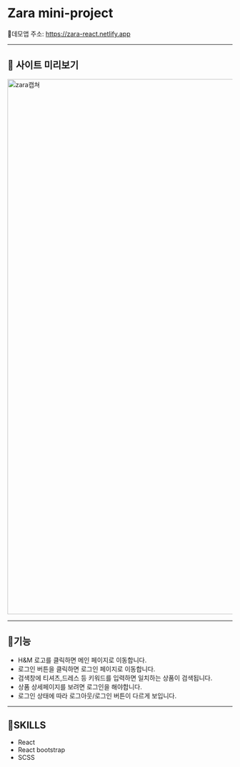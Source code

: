 # Zara mini-project

👗데모앱 주소: https://zara-react.netlify.app
***
## 👀 사이트 미리보기 
<img width="1199" alt="zara캡쳐" src="https://user-images.githubusercontent.com/98025141/196701603-915f6ca4-ec86-4f24-aa59-ec50d47ffabc.png">

***

## 🔎기능

- H&M 로고를 클릭하면 메인 페이지로 이동합니다.
- 로그인 버튼을 클릭하면 로그인 페이지로 이동합니다.
- 검색창에 티셔츠,드레스 등 키워드를 입력하면 일치하는 상품이 검색됩니다.
- 상품 상세페이지를 보려면 로그인을 해야합니다.
- 로그인 상태에 따라 로그아웃/로그인 버튼이 다르게 보입니다.

***

## 🔎SKILLS

- React
- React bootstrap
- SCSS
